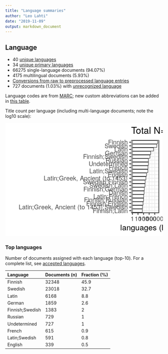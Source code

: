 ```yaml
---
title: "Language summaries"
author: "Leo Lahti"
date: "2019-11-09"
output: markdown_document
---
```


## Language

 * 40 [unique languages](output.tables/language_accepted.csv)
 * 34 [unique primary languages](output.tables/language_accepted.csv)  
 * 66275 single-language documents (94.07%)
 * 4175 multilingual documents (5.93%) 
 * [Conversions from raw to preprocessed language entries](output.tables/language_conversions.csv) 
 * 727 documents (1.03%) with [unrecognized language](output.tables/language_discarded.csv)

Language codes are from [MARC](http://www.loc.gov/marc/languages/language_code.html); new custom abbreviations can be added in [this table](https://github.com/COMHIS/bibliographica/blob/master/inst/extdata/language_abbreviations.csv).

Title count per language (including multi-language documents; note the log10 scale):

![plot of chunk summarylang](figure/summarylang-1.png)


### Top languages

Number of documents assigned with each language (top-10). For a complete list,
see [accepted languages](output.tables/language_accepted.csv).


|Language        |Documents (n) |Fraction (%) |
|:---------------|:-------------|:------------|
|Finnish         |32348         |45.9         |
|Swedish         |23018         |32.7         |
|Latin           |6168          |8.8          |
|German          |1859          |2.6          |
|Finnish;Swedish |1383          |2            |
|Russian         |729           |1            |
|Undetermined    |727           |1            |
|French          |615           |0.9          |
|Latin;Swedish   |591           |0.8          |
|English         |339           |0.5          |

